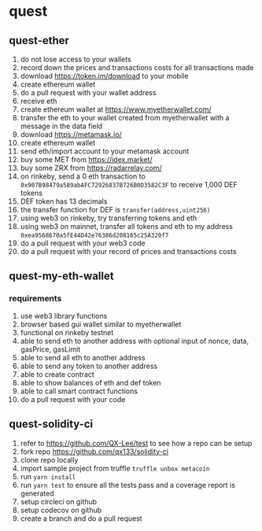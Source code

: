 # quest

## quest-ether

1. do not lose access to your wallets
1. record down the prices and transactions costs for all transactions made
1. download https://token.im/download to your mobile
1. create ethereum wallet
1. do a pull request with your wallet address
1. receive eth
1. create ethereum wallet at https://www.myetherwallet.com/
1. transfer the eth to your wallet created from myetherwallet with a message in the data field
1. download https://metamask.io/
1. create ethereum wallet
1. send eth/import account to your metamask account
1. buy some MET from https://idex.market/
1. buy some ZRX from https://radarrelay.com/
1. on rinkeby, send a 0 eth transaction to `0x907B98479a589abAFC72926837B726B0D3582C3F` to receive 1,000 DEF tokens
1. DEF token has 13 decimals
1. the transfer function for DEF is `transfer(address,uint256)`
1. using web3 on rinkeby, try transferring tokens and eth
1. using web3 on mainnet, transfer all tokens and eth to my address `0xea9568670a5fE44D42e76386d208165c25A320f7`
1. do a pull request with your web3 code
1. do a pull request with your record of prices and transactions costs

## quest-my-eth-wallet

### requirements

1. use web3 library functions
1. browser based gui wallet similar to myetherwallet
1. functional on rinkeby testnet
1. able to send eth to another address with optional input of nonce, data, gasPrice, gasLimit
1. able to send all eth to another address
1. able to send any token to another address
1. able to create contract
1. able to show balances of eth and def token
1. able to call smart contract functions
1. do a pull request with your code

## quest-solidity-ci

1. refer to https://github.com/QX-Lee/test to see how a repo can be setup
1. fork repo https://github.com/qx133/solidity-ci
1. clone repo locally
1. import sample project from truffle `truffle unbox metacoin`
1. run `yarn install`
1. run `yarn test` to ensure all the tests pass and a coverage report is generated
1. setup circleci on github
1. setup codecov on github
1. create a branch and do a pull request
